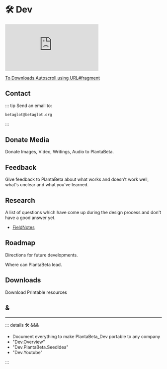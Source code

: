 # 🛠 Dev

<iframe class="youtube" src="https://www.youtube.com/embed/5jzchxfzF28?playlist=pzqD7SZoZcQ,llfZYq7NwI0" title="0001 PlantaBeta 2024 05 05 01 GH010209" frameborder="0" allow="accelerometer; autoplay; clipboard-write; encrypted-media; gyroscope; picture-in-picture; web-share" referrerpolicy="strict-origin-when-cross-origin" allowfullscreen></iframe>

[To Downloads Autoscroll using URL#fragment](/dev/DevOverview#downloads)

## Contact

::: tip Send an email to:

```md
betaglot@betaglot.org
```

:::

## Donate Media

Donate Images, Video, Writings, Audio to PlantaBeta.

## Feedback

Give feedback to PlantaBeta about what works and doesn't work well, what's unclear and what you've learned.

## Research

A list of questions which have come up during the design process and don't have a good answer yet.

- [FieldNotes](/dev/Research/FieldNotes)

## Roadmap

Directions for future developments.

Where can PlantaBeta lead.

## Downloads

Download Printable resources

## **&**

---

<!-- =================================================== -->
<!-- =================================================== -->
<!-- =================================================== -->
<!-- =================================================== -->
<!-- =================================================== -->
::: details 🛠 &&&

- Document everything to make PlantaBeta_Dev portable to any company
- "Dev.Overview"
- "Dev.PlantaBeta.SeedIdea"
- "Dev.Youtube"

:::
